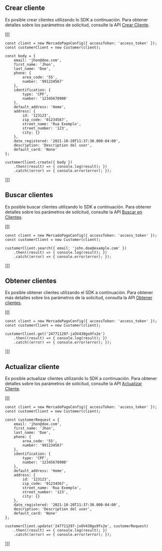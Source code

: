 ## Crear cliente

Es posible crear clientes utilizando lo SDK a continuación. Para obtener detalles sobre los parámetros de solicitud, consulte la API [Crear Cliente](https://www.mercadopago[FAKER][URL][DOMAIN]/developers/es/reference/customers/_customers/post).

[[[
```node
const client = new MercadoPagoConfig({ accessToken: 'access_token' });
const customerClient = new Customer(client);

const body = {
	email: 'jhon@doe.com',
	first_name: 'Jhon',
	last_name: 'Doe',
	phone: {
		area_code: '55',
		number: '991234567'
	},
	identification: {
		type: 'CPF',
		number: '12345678900'
	},
	default_address: 'Home',
	address: {
		id: '123123',
		zip_code: '01234567',
		street_name: 'Rua Exemplo',
		street_number: '123',
		city: {}
	},
	date_registered: '2021-10-20T11:37:30.000-04:00',
	description: 'Description del user',
	default_card: 'None'
};

customerClient.create({ body })
    .then((result) => { console.log(result); })
    .catch((error) => { console.error(error); });
```
]]]

## Buscar clientes

Es posible buscar clientes utilizando lo SDK a continuación. Para obtener detalles sobre los parámetros de solicitud, consulte la API [Buscar en Clientes](https://www.mercadopago[FAKER][URL][DOMAIN]/developers/es/reference/customers/_customers_search/get).

[[[
```node
const client = new MercadoPagoConfig({ accessToken: 'access_token' });
const customerClient = new Customer(client);

customerClient.search({ email: 'john.doe@example.com' })
    .then((result) => { console.log(result); })
    .catch((error) => { console.error(error); });
```
]]]

## Obtener clientes

Es posible obtener clientes utilizando el SDK a continuación. Para obtener más detalles sobre los parámetros de la solicitud, consulta la API [Obtener clientes](/developers/es/reference/customers/_customers_id/get).

[[[
```node
const client = new MercadoPagoConfig({ accessToken: 'access_token' });
const customerClient = new Customer(client);

customerClient.get('247711297-jxOV430go9fx2e')
    .then((result) => { console.log(result); })
    .catch((error) => { console.error(error); });
```
]]]

## Actualizar cliente

Es posible actualizar clientes utilizando lo SDK a continuación. Para obtener detalles sobre los parámetros de solicitud, consulte la API [Actualizar Cliente](https://www.mercadopago[FAKER][URL][DOMAIN]/developers/es/reference/customers/_customers_id/put).

[[[
```node
const client = new MercadoPagoConfig({ accessToken: 'access_token' });
const customerClient = new Customer(client);

const customerRequest = {
	email: 'jhon@doe.com',
	first_name: 'Jhon',
	last_name: 'Doe',
	phone: {
		area_code: '55',
		number: '991234567'
	},
	identification: {
		type: 'CPF',
		number: '12345678900'
	},
	default_address: 'Home',
	address: {
		id: '123123',
		zip_code: '01234567',
		street_name: 'Rua Exemplo',
		street_number: '123',
		city: {}
	},
	date_registered: '2021-10-20T11:37:30.000-04:00',
	description: 'Description del user',
	default_card: 'None'
};

customerClient.update('247711297-jxOV430go9fx2e', customerRequest)
    .then((result) => { console.log(result); })
    .catch((error) => { console.error(error); });
```
]]]